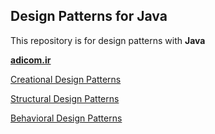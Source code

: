 Design Patterns for Java
-------------
This repository is for design patterns with **Java**

**[adicom.ir](http://www.adicom.ir/)**

[Creational Design Patterns](https://github.com/adicomdotir/DasignPatternJava/tree/master/Creational%20Design%20Patterns)

[Structural Design Patterns](https://github.com/adicomdotir/DasignPatternJava/tree/master/Structural%20Design%20Patterns)

[Behavioral Design Patterns](https://github.com/adicomdotir/DasignPatternJava/tree/master/Behavioral%20Design%20Patterns)
